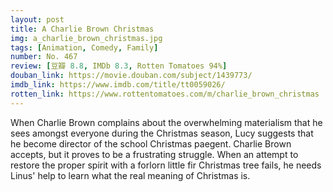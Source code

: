 ```yaml
---
layout: post 
title: A Charlie Brown Christmas
img: a_charlie_brown_christmas.jpg
tags: [Animation, Comedy, Family]
number: No. 467
review: [豆瓣 8.8, IMDb 8.3, Rotten Tomatoes 94%]
douban_link: https://movie.douban.com/subject/1439773/
imdb_link: https://www.imdb.com/title/tt0059026/
rotten_link: https://www.rottentomatoes.com/m/charlie_brown_christmas
---
```


When Charlie Brown complains about the overwhelming materialism that he sees amongst everyone during the Christmas season, Lucy suggests that he become director of the school Christmas paegent. Charlie Brown accepts, but it proves to be a frustrating struggle. When an attempt to restore the proper spirit with a forlorn little fir Christmas tree fails, he needs Linus' help to learn what the real meaning of Christmas is.